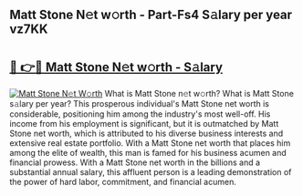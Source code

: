 ## Matt Stone N𝚎t w𝚘rth - Part-Fs4 S𝚊lary per year vz7KK

# <h2><a href="http://gc26qpw.nevu.top/?p=Matt+Stone">🔗 👉🔴 Matt Stone N𝚎t w𝚘rth - S𝚊lary</a></h2>

[![Matt Stone N𝚎t W𝚘rth](https://i.imgur.com/Oavwk0R.jpeg)](http://gc26qpw.nevu.top/?p=Matt+Stone)
What is Matt Stone n𝚎t w𝚘rth? What is Matt Stone s𝚊lary per year?
This prosperous individual's Matt Stone net worth is considerable, positioning him among the industry's most well-off. His income from his employment is significant, but it is outmatched by Matt Stone net worth, which is attributed to his diverse business interests and extensive real estate portfolio. With a Matt Stone net worth that places him among the elite of wealth, this man is famed for his business acumen and financial prowess. With a Matt Stone net worth in the billions and a substantial annual salary, this affluent person is a leading demonstration of the power of hard labor, commitment, and financial acumen.
